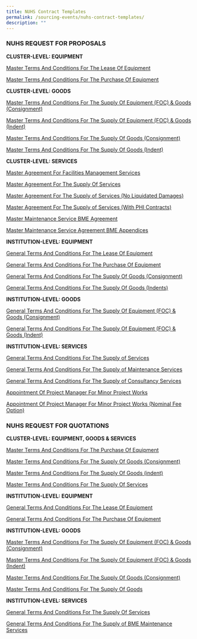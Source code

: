 ```yaml
---
title: NUHS Contract Templates
permalink: /sourcing-events/nuhs-contract-templates/
description: ""
---
```

### NUHS REQUEST FOR PROPOSALS

**CLUSTER-LEVEL: EQUIPMENT**

[Master Terms And Conditions For The Lease Of Equipment](/files/CONTRACT%20DIRECTORY/NUHS%20TEMPLATES/CLUSTER%20LEVEL%20:%20Equipment/2_1_a_rfp_cluster%20procurement_t%20and%20c_lease%20of%20equipment_v2_31_03_23.pdf)

[Master Terms And Conditions For The Purchase Of Equipment](/files/CONTRACT%20DIRECTORY/NUHS%20TEMPLATES/CLUSTER%20LEVEL%20:%20Equipment/2_1_b_rfp_cluster%20procurement_t%20and%20c_medical%20equipment%20onetime%20and%20term_v2%20(31_03_23).pdf)

**CLUSTER-LEVEL: GOODS**

[Master Terms And Conditions For The Supply Of Equipment (FOC) & Goods (Consignment)](/files/CONTRACT%20DIRECTORY/NUHS%20TEMPLATES/Cluster%20Level%20:%20Goods/2_2_a_rfp_cluster%20procurement_t%20and%20c_goods_foc-equip-placement_term_indent_v2%20(31_03_23).pdf)

[Master Terms And Conditions For The Supply Of Equipment (FOC) & Goods (Indent)](/files/CONTRACT%20DIRECTORY/NUHS%20TEMPLATES/Cluster%20Level%20:%20Goods/2_2_b_rfp_cluster%20procurement_t%20and%20c_goods_foc-equip-placement_term_consign_v2%20(31_03_23).pdf)

[Master Terms And Conditions For The Supply Of Goods (Consignment)](/files/CONTRACT%20DIRECTORY/NUHS%20TEMPLATES/Cluster%20Level%20:%20Goods/2_2_c_rfp_cluster%20procurement_t%20and%20c_goods_onetime-termcontract_indent_v2%20(31_03_23).pdf)

[Master Terms And Conditions For The Supply Of Goods (Indent)](/files/CONTRACT%20DIRECTORY/NUHS%20TEMPLATES/Cluster%20Level%20:%20Goods/2_2_d_rfp_cluster%20procurement_t%20and%20c_goods_termcontract_consign_v2(31_03_23).pdf)

**CLUSTER-LEVEL: SERVICES**

[Master Agreement For Facilities Management Services](/files/CONTRACT%20DIRECTORY/NUHS%20TEMPLATES/Cluster%20Level%20%20%20Services/2_3_a_rfp_cluster%20procurement_t%20and%20c_services_master%20maintenance%20bme_v2%20(31_03_23).pdf)

[Master Agreement For The Supply Of Services](/files/CONTRACT%20DIRECTORY/NUHS%20TEMPLATES/Cluster%20Level%20%20%20Services/2_3_b_rfp_cluster%20procurement_t%20and%20c_services_master%20maintenance%20fm_v2%20(31_03_23).pdf)

[Master Agreement For The Supply of Services (No Liquidated Damages)](/files/CONTRACT%20DIRECTORY/NUHS%20TEMPLATES/Cluster%20Level%20%20%20Services/2_3_c_rfp_cluster%20procurement_t%20and%20c_services_v2%20(31_03_23).pdf)

[Master Agreement For The Supply of Services (With PHI Contracts)](/files/CONTRACT%20DIRECTORY/NUHS%20TEMPLATES/Cluster%20Level%20%20%20Services/2_3_d_rfp_cluster%20procurement_t%20and%20c_services_no%20ld_v2%20(31_03_23).pdf)

[Master Maintenance Service BME Agreement](/files/CONTRACT%20DIRECTORY/NUHS%20TEMPLATES/Cluster%20Level%20%20%20Services/2_3_e_rfp_cluster%20procurement_t%20and%20c_services_with%20institution%20contracts_v2%20(31_03_23).pdf)

[Master Maintenance Service Agreement BME Appendices](/files/CONTRACT%20DIRECTORY/NUHS%20TEMPLATES/Cluster%20Level%20%20%20Services/2_3_f_rfp_cluster%20procurement_t%20and%20c_services_master%20maintenance%20bme%20appendices_v1.pdf)

**INSTITUTION-LEVEL: EQUIPMENT**

[General Terms And Conditions For The Lease Of Equipment](/files/CONTRACT%20DIRECTORY/NUHS%20TEMPLATES/Institution%20Level%20:%20Equipment/2_4_a_rfp_institution_procurement_t_and_c_lease_of_equipment_v2_(31_03_23).pdf)

[General Terms And Conditions For The Purchase Of Equipment](/files/CONTRACT%20DIRECTORY/NUHS%20TEMPLATES/Institution%20Level%20:%20Equipment/2_4_b_rfp_institution_procurement_t_and_c_medical_equip_one_time_and_term_v2_(31_03_23).pdf)

[General Terms And Conditions For The Supply Of Goods (Consignment)](/files/CONTRACT%20DIRECTORY/NUHS%20TEMPLATES/INSTITUTION%20LEVEL%20GOODS/2_5_c_rfp_institution_procurement_t_and_c_goods_term_under_consign_v2_(31_03_23).pdf)

[General Terms And Conditions For The Supply Of Goods (Indents)](/files/CONTRACT%20DIRECTORY/NUHS%20TEMPLATES/INSTITUTION%20LEVEL%20GOODS/2_5_d_rfp_institution_procurement_t_and_c_goods_one_time_term_indent_v2_(31_03_23).pdf)

**INSTITUTION-LEVEL: GOODS**

[General Terms And Conditions For The Supply Of Equipment (FOC) & Goods (Consignment)](/files/CONTRACT%20DIRECTORY/NUHS%20TEMPLATES/INSTITUTION%20LEVEL%20GOODS/2_5_a_rfp_institution_procurement_t_and_c_goods_placement_equip_cons_consign_v2_(31_03_23).pdf)

[General Terms And Conditions For The Supply Of Equipment (FOC) & Goods (Indent)](/files/CONTRACT%20DIRECTORY/NUHS%20TEMPLATES/INSTITUTION%20LEVEL%20GOODS/2_5_b_rfp_institution%20procurement_t_and_c_goods_placement_equip_cons_ind_v2_(31_03_23).pdf)

**INSTITUTION-LEVEL: SERVICES**

[General Terms And Conditions For The Supply of Services](/files/CONTRACT%20DIRECTORY/NUHS%20TEMPLATES/Institution%20Level%20:%20Services/2_6_a_rfp_institution%20procurement_t%20and%20c_services_v2%20(31_03_23).pdf)

[General Terms And Conditions For The Supply of Maintenance Services](/files/CONTRACT%20DIRECTORY/NUHS%20TEMPLATES/Institution%20Level%20:%20Services/2_6_b_rfp_institution%20procurement_t%20and%20c_services_bme%20maintenanceservices_v3%20(31_03_23).pdf)

[General Terms And Conditions For The Supply of Consultancy Services](/files/CONTRACT%20DIRECTORY/NUHS%20TEMPLATES/Institution%20Level%20:%20Services/2_6_c_rfp_institution%20procurement_t%20and%20c_services_consultancy%20services_v2%20(31_03_23).pdf)

[Appointment Of Project Manager For Minor Project Works](/files/CONTRACT%20DIRECTORY/NUHS%20TEMPLATES/Institution%20Level%20:%20Services/2_6_d_e_rfp_institution%20procurement_t%20and%20c_services_projectmanagement_v3%20(31_03_23).pdf)

[Appointment Of Project Manager For Minor Project Works (Nominal Fee Option)](/files/CONTRACT%20DIRECTORY/NUHS%20TEMPLATES/Institution%20Level%20:%20Services/nuhs_rfp_procurement_t&c_services_project_management_contract_nominal_fee_option_v21_300921.pdf)

### NUHS REQUEST FOR QUOTATIONS

**CLUSTER-LEVEL: EQUIPMENT, GOODS & SERVICES**

[Master Terms And Conditions For The Purchase Of Equipment](/files/CONTRACT%20DIRECTORY/NUHS%20TEMPLATES/CLUSTER%20EQUIPMENT%20RFQS/2_1_1_a_rfq_cluster%20procurement_t%20and%20c_medical%20equipment_v2%20(31_03_23).pdf)

[Master Terms And Conditions For The Supply Of Goods (Consignment)](/files/CONTRACT%20DIRECTORY/NUHS%20TEMPLATES/RFQs%20Cluster%20Equipment/2_1_1_b_rfq_cluster%20procurement_t%20and%20c_goods_onetime-termcontract_consign_v3%20(31_03_23)%20(1).pdf)

[Master Terms And Conditions For The Supply Of Goods (indent)](/files/CONTRACT%20DIRECTORY/NUHS%20TEMPLATES/RFQs%20Cluster%20Equipment/2_1_1_c_rfq_cluster%20procurement_t%20and%20c_goods_onetime-termcontract_indent_v3%20(31_03_23).pdf)

[Master Terms And Conditions For The Supply Of Services](/files/CONTRACT%20DIRECTORY/NUHS%20TEMPLATES/RFQs%20Cluster%20Equipment/2_1_1_c_rfq_cluster%20procurement_t%20and%20c_goods_onetime-termcontract_indent_v3%20(31_03_23).pdf)

**INSTITUTION-LEVEL: EQUIPMENT**

[General Terms And Conditions For The Lease Of Equipment](/files/CONTRACT%20DIRECTORY/NUHS%20TEMPLATES/RFQs%20Institution%20Equipment/2_1_2_a_rfq_institution_procurement_t_and_c_lease_of_equipment_v2_(31_03_23).pdf)

[General Terms And Conditions For The Purchase Of Equipment](/files/CONTRACT%20DIRECTORY/NUHS%20TEMPLATES/RFQs%20Institution%20Equipment/2_1_2_b_rfq_institution_procurement_t_and_c_med_equip_one_time_blanket_and_term_v2_(31_03_23).pdf)

**INSTITUTION-LEVEL: GOODS**

[Master Terms And Conditions For The Supply Of Equipment (FOC) & Goods (Consignment)](/files/CONTRACT%20DIRECTORY/NUHS%20TEMPLATES/RFQs%20Institution%20Goods/2_1_3_a_rfq_institution_procurement_t_and_c_goods_placement_equip_consign_v2_(31_03_23).pdf)

[Master Terms And Conditions For The Supply Of Equipment (FOC) & Goods (Indent)](/files/CONTRACT%20DIRECTORY/NUHS%20TEMPLATES/RFQs%20Institution%20Goods/2_1_3_b_rfq_institution_procurement_t_and_c_goods_placement_equip_indent_v2_(31_03_23).pdf)

[Master Terms And Conditions For The Supply Of Goods (Consignment)](/files/CONTRACT%20DIRECTORY/NUHS%20TEMPLATES/RFQs%20Institution%20Goods/2_1_3_c_rfq_institution_procurement_t_and_c_goods_term_under_consign_v2_(31_03_23).pdf)

[Master Terms And Conditions For The Supply Of Goods](/files/CONTRACT%20DIRECTORY/NUHS%20TEMPLATES/RFQs%20Institution%20Goods/2_1_3_d_rfq_institution_procurement_t_and_c_goods_one_time_blanket_and_term_ind_v2_(31_03_23).pdf)

**INSTITUTION-LEVEL: SERVICES**

[General Terms And Conditions For The Supply Of Services](/files/CONTRACT%20DIRECTORY/NUHS%20TEMPLATES/RFQs%20Institution%20Services/2_1_4_a_rfq_institution_procurement_t_and_c_services_v2_(31_03_23).pdf)

[General Terms And Conditions For The Supply of BME Maintenance Services](/files/CONTRACT%20DIRECTORY/NUHS%20TEMPLATES/RFQs%20Institution%20Services/2_1_4_b_c_rfq_institution_procurement_t_and_c_services_bme_maintenance_services_v3_(31_03_23).pdf)
